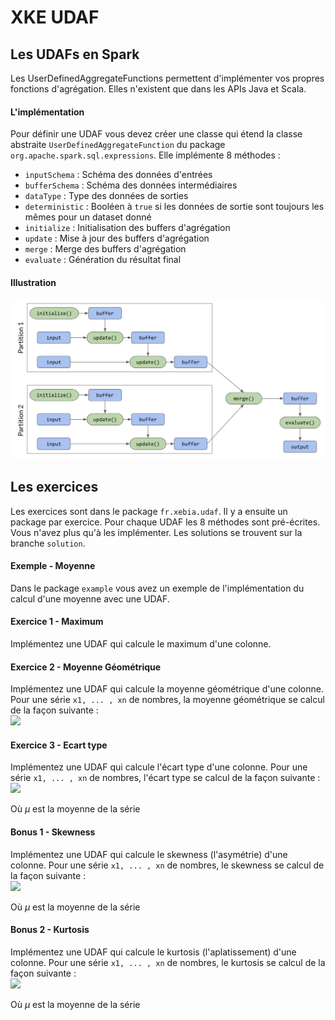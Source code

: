 # XKE UDAF

## Les UDAFs en Spark

Les UserDefinedAggregateFunctions permettent d'implémenter vos propres fonctions d'agrégation. Elles n'existent que dans les APIs Java et Scala.

#### L'implémentation
Pour définir une UDAF vous devez créer une classe qui étend la classe abstraite `UserDefinedAggregateFunction` du package `org.apache.spark.sql.expressions`. Elle implémente 8 méthodes : 
 - `inputSchema` : Schéma des données d'entrées
 - `bufferSchema` : Schéma des données intermédiaires
 - `dataType` : Type des données de sorties
 - `deterministic` : Booléen à `true` si les données de sortie sont toujours les mêmes pour un dataset donné
 - `initialize` : Initialisation des buffers d'agrégation
 - `update` : Mise à jour des buffers d'agrégation
 - `merge` : Merge des buffers d'agrégation
 - `evaluate` : Génération du résultat final
 
#### Illustration
![Alt text](images/udaf.png)


## Les exercices

Les exercices sont dans le package `fr.xebia.udaf`. Il y a ensuite un package par exercice. Pour chaque UDAF les 8 méthodes sont pré-écrites. Vous n'avez plus qu'à les implémenter. Les solutions se trouvent sur la branche `solution`.

#### Exemple - Moyenne
Dans le package `example` vous avez un exemple de l'implémentation du calcul d'une moyenne avec une UDAF. 

#### Exercice 1 - Maximum
Implémentez une UDAF qui calcule le maximum d'une colonne.

#### Exercice 2 - Moyenne Géométrique
Implémentez une UDAF qui calcule la moyenne géométrique d'une colonne. Pour une série `x1, ... , xn` de nombres, la moyenne géométrique se calcul de la façon suivante :  
 <img src="https://latex.codecogs.com/svg.latex?\sqrt[n]{\prod_{i=1}^{n}x_i}" />

#### Exercice 3 - Ecart type
Implémentez une UDAF qui calcule l'écart type d'une colonne. Pour une série `x1, ... , xn` de nombres, l'écart type se calcul de la façon suivante :  
 <img src="https://latex.codecogs.com/svg.latex?\sqrt{\frac{1}{n-1}\sum_{i=1}^{n}{(x_i-\mu)^2}}" />

Où *&mu;* est la moyenne de la série

#### Bonus 1 - Skewness
Implémentez une UDAF qui calcule le skewness (l'asymétrie) d'une colonne. Pour une série `x1, ... , xn` de nombres, le skewness se calcul de la façon suivante :  
 <img src="https://latex.codecogs.com/svg.latex?\sqrt{n}\frac{\sum_{i=1}^{n}(x_i-\mu)^3}{(\sum_{i=1}^{n}(x_i-\mu)^2)^{\frac{3}{2}}}" />

Où *&mu;* est la moyenne de la série

#### Bonus 2 - Kurtosis
Implémentez une UDAF qui calcule le kurtosis (l'aplatissement) d'une colonne. Pour une série `x1, ... , xn` de nombres, le kurtosis se calcul de la façon suivante :  
 <img src="https://latex.codecogs.com/svg.latex?n\frac{\sum_{i=1}^{n}(x_i-\mu)^4}{(\sum_{i=1}^{n}(x_i-\mu)^2)^2}-3" />

Où *&mu;* est la moyenne de la série
